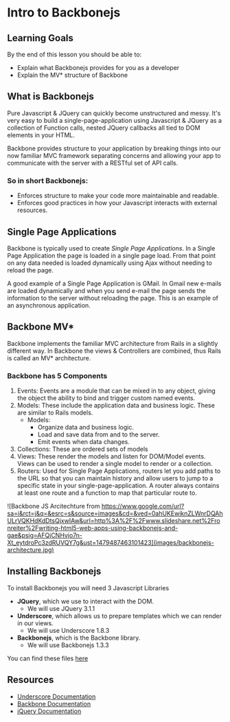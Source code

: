 
# Intro to Backbonejs

## Learning Goals

By the end of this lesson you should be able to:

- Explain what Backbonejs provides for you as a developer
- Explain the MV* structure of Backbone

## What is Backbonejs

Pure Javascript & JQuery can quickly become unstructured and messy.  It's very easy to build a single-page-application using Javascript & JQuery as a collection of Function calls, nested JQuery callbacks all tied to DOM elements in your HTML.  

Backbone provides structure to your application by breaking things into our now familiar MVC framework separating concerns and allowing your app to communicate with the server with a RESTful set of API calls.  

### So in short Backbonejs:
-  Enforces structure to make your code more maintainable and readable.
-  Enforces good practices in how your Javascript interacts with external resources.  

## Single Page Applications

Backbone is typically used to create *Single Page Applications*.  In a Single Page Application the page is loaded in a single page load.  From that point on any data needed is loaded dynamically using Ajax without needing to reload the page.  

A good example of a Single Page Application is GMail.  In Gmail new e-mails are loaded dynamically and when you send e-mail the page sends the information to the server without reloading the page.  This is an example of an asynchronous application. 

## Backbone MV*

Backbone implements the familiar MVC architecture from Rails in a slightly different way.  In Backbone the views & Controllers are combined, thus Rails is called an MV* architecture.  

### Backbone has 5 Components

1.  Events:  Events are a module that can be mixed in to any object, giving the object the ability to bind and trigger custom named events.  
1.  Models:  These include the application data and business logic.  These are similar to Rails models.
	- Models:
		- Organize data and business logic.  
		- Load and save data from and to the server.   
		- Emit events when data changes.  
1.  Collections:  These are ordered sets of models
1.  Views:  These render the models and listen for DOM/Model events.  Views can be used to render a single model to render or a collection.  
1.  Routers:  Used for Single Page Applications, routers let you add paths to the URL so that you can maintain history and allow users to jump to a specific state in your single-page-application.  A router always contains at least one route and a function to map that particular route to.  

![Backbone JS Arcitechture from https://www.google.com/url?sa=i&rct=j&q=&esrc=s&source=images&cd=&ved=0ahUKEwiknZLWnrDQAhULrVQKHdKdDtsQjxwIAw&url=http%3A%2F%2Fwww.slideshare.net%2Fronreiter%2Fwriting-html5-web-apps-using-backbonejs-and-gae&psig=AFQjCNHvjo7n-Xt_eytdroPc3zdRUVQY7g&ust=1479487463101423](images/backbonejs-architecture.jpg)


## Installing Backbonejs

To install Backbonejs you will need 3 Javascript Libraries
- **JQuery**, which we use to interact with the DOM.
	- We will use JQuery 3.1.1
- **Underscore**, which allows us to prepare templates which we can render in our views.
	- We will use Underscore 1.8.3
- **Backbonejs**, which is the Backbone library.  
	- We will use Backbonejs 1.3.3
	
You can find these files [here](resources/backbonejs.zip) 


## Resources
- [Underscore Documentation](http://underscorejs.org/)
- [Backbone Documentation](http://backbonejs.org/)
- [jQuery Documentation](http://api.jquery.com/)




  